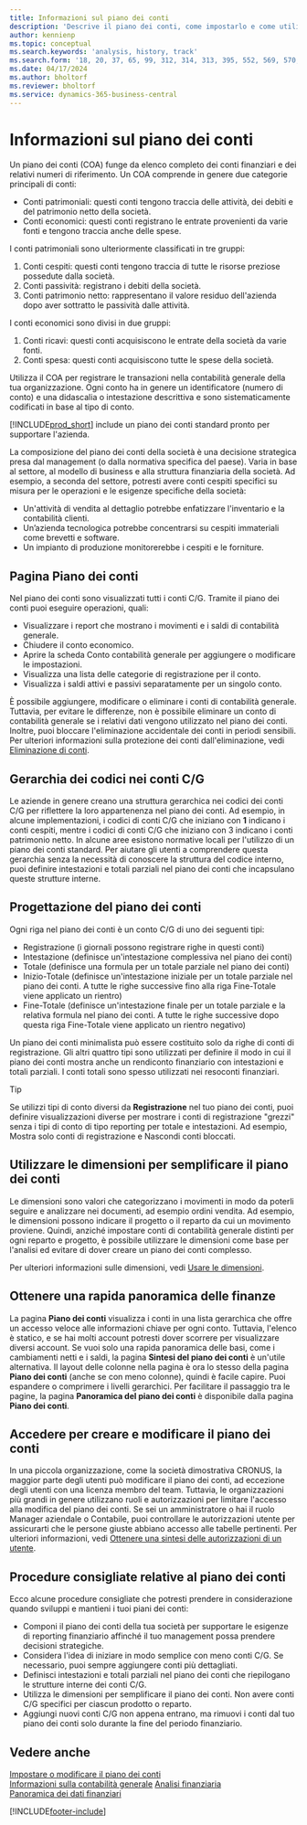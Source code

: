 ```yaml
---
title: Informazioni sul piano dei conti
description: 'Descrive il piano dei conti, come impostarlo e come utilizzarlo.'
author: kennienp
ms.topic: conceptual
ms.search.keywords: 'analysis, history, track'
ms.search.form: '18, 20, 37, 65, 99, 312, 314, 313, 395, 552, 569, 570, 634, 790, 791, 1158'
ms.date: 04/17/2024
ms.author: bholtorf
ms.reviewer: bholtorf
ms.service: dynamics-365-business-central
---
```


# Informazioni sul piano dei conti

Un piano dei conti (COA) funge da elenco completo dei conti finanziari e dei relativi numeri di riferimento. Un COA comprende in genere due categorie principali di conti:

- Conti patrimoniali: questi conti tengono traccia delle attività, dei debiti e del patrimonio netto della società.
- Conti economici: questi conti registrano le entrate provenienti da varie fonti e tengono traccia anche delle spese.

I conti patrimoniali sono ulteriormente classificati in tre gruppi:

1. Conti cespiti: questi conti tengono traccia di tutte le risorse preziose possedute dalla società.
1. Conti passività: registrano i debiti della società.
1. Conti patrimonio netto: rappresentano il valore residuo dell'azienda dopo aver sottratto le passività dalle attività.

I conti economici sono divisi in due gruppi:

1. Conti ricavi: questi conti acquisiscono le entrate della società da varie fonti.
1. Conti spesa: questi conti acquisiscono tutte le spese della società.

Utilizza il COA per registrare le transazioni nella contabilità generale della tua organizzazione. Ogni conto ha in genere un identificatore (numero di conto) e una didascalia o intestazione descrittiva e sono sistematicamente codificati in base al tipo di conto.

[!INCLUDE[prod_short](includes/prod_short.md)] include un piano dei conti standard pronto per supportare l'azienda.

La composizione del piano dei conti della società è una decisione strategica presa dal management (o dalla normativa specifica del paese). Varia in base al settore, al modello di business e alla struttura finanziaria della società. Ad esempio, a seconda del settore, potresti avere conti cespiti specifici su misura per le operazioni e le esigenze specifiche della società:

* Un'attività di vendita al dettaglio potrebbe enfatizzare l'inventario e la contabilità clienti.
* Un’azienda tecnologica potrebbe concentrarsi su cespiti immateriali come brevetti e software.
* Un impianto di produzione monitorerebbe i cespiti e le forniture.

## Pagina Piano dei conti

Nel piano dei conti sono visualizzati tutti i conti C/G. Tramite il piano dei conti puoi eseguire operazioni, quali:  

* Visualizzare i report che mostrano i movimenti e i saldi di contabilità generale.  
* Chiudere il conto economico.  
* Aprire la scheda Conto contabilità generale per aggiungere o modificare le impostazioni.  
* Visualizza una lista delle categorie di registrazione per il conto.
* Visualizza i saldi attivi e passivi separatamente per un singolo conto.

È possibile aggiungere, modificare o eliminare i conti di contabilità generale. Tuttavia, per evitare le differenze, non è possibile eliminare un conto di contabilità generale se i relativi dati vengono utilizzato nel piano dei conti. Inoltre, puoi bloccare l'eliminazione accidentale dei conti in periodi sensibili. Per ulteriori informazioni sulla protezione dei conti dall'eliminazione, vedi [Eliminazione di conti](finance-setup-chart-accounts.md#delete-accounts).  

## Gerarchia dei codici nei conti C/G

Le aziende in genere creano una struttura gerarchica nei codici dei conti C/G per riflettere la loro appartenenza nel piano dei conti. Ad esempio, in alcune implementazioni, i codici di conti C/G che iniziano con **1** indicano i conti cespiti, mentre i codici di conti C/G che iniziano con 3 indicano i conti patrimonio netto. In alcune aree esistono normative locali per l'utilizzo di un piano dei conti standard. Per aiutare gli utenti a comprendere questa gerarchia senza la necessità di conoscere la struttura del codice interno, puoi definire intestazioni e totali parziali nel piano dei conti che incapsulano queste strutture interne.

## Progettazione del piano dei conti

Ogni riga nel piano dei conti è un conto C/G di uno dei seguenti tipi:

* Registrazione (i giornali possono registrare righe in questi conti)
* Intestazione (definisce un'intestazione complessiva nel piano dei conti)
* Totale (definisce una formula per un totale parziale nel piano dei conti)
* Inizio-Totale (definisce un'intestazione iniziale per un totale parziale nel piano dei conti. A tutte le righe successive fino alla riga Fine-Totale viene applicato un rientro)
* Fine-Totale (definisce un'intestazione finale per un totale parziale e la relativa formula nel piano dei conti. A tutte le righe successive dopo questa riga Fine-Totale viene applicato un rientro negativo)

Un piano dei conti minimalista può essere costituito solo da righe di conti di registrazione. Gli altri quattro tipi sono utilizzati per definire il modo in cui il piano dei conti mostra anche un rendiconto finanziario con intestazioni e totali parziali. I conti totali sono spesso utilizzati nei resoconti finanziari.

> [!TIP]
> Se utilizzi tipi di conto diversi da **Registrazione** nel tuo piano dei conti, puoi definire visualizzazioni diverse per mostrare i conti di registrazione "grezzi" senza i tipi di conto di tipo reporting per totale e intestazioni. Ad esempio, Mostra solo conti di registrazione e Nascondi conti bloccati.

## Utilizzare le dimensioni per semplificare il piano dei conti

Le dimensioni sono valori che categorizzano i movimenti in modo da poterli seguire e analizzare nei documenti, ad esempio ordini vendita. Ad esempio, le dimensioni possono indicare il progetto o il reparto da cui un movimento proviene. Quindi, anziché impostare conti di contabilità generale distinti per ogni reparto e progetto, è possibile utilizzare le dimensioni come base per l'analisi ed evitare di dover creare un piano dei conti complesso.

Per ulteriori informazioni sulle dimensioni, vedi [Usare le dimensioni](finance-dimensions.md).

## Ottenere una rapida panoramica delle finanze

La pagina **Piano dei conti** visualizza i conti in una lista gerarchica che offre un accesso veloce alle informazioni chiave per ogni conto. Tuttavia, l'elenco è statico, e se hai molti account potresti dover scorrere per visualizzare diversi account. Se vuoi solo una rapida panoramica delle basi, come i cambiamenti netti e i saldi, la pagina **Sintesi del piano dei conti** è un'utile alternativa. Il layout delle colonne nella pagina è ora lo stesso della pagina **Piano dei conti** (anche se con meno colonne), quindi è facile capire. Puoi espandere o comprimere i livelli gerarchici. Per facilitare il passaggio tra le pagine, la pagina **Panoramica del piano dei conti** è disponibile dalla pagina **Piano dei conti**.

## Accedere per creare e modificare il piano dei conti

In una piccola organizzazione, come la società dimostrativa CRONUS, la maggior parte degli utenti può modificare il piano dei conti, ad eccezione degli utenti con una licenza membro del team. Tuttavia, le organizzazioni più grandi in genere utilizzano ruoli e autorizzazioni per limitare l'accesso alla modifica del piano dei conti. Se sei un amministratore o hai il ruolo Manager aziendale o Contabile, puoi controllare le autorizzazioni utente per assicurarti che le persone giuste abbiano accesso alle tabelle pertinenti. Per ulteriori informazioni, vedi [Ottenere una sintesi delle autorizzazioni di un utente](ui-define-granular-permissions.md#get-an-overview-of-a-users-permissions).  


<!-- ## Standard chart of accounts in different regions
Uncomment when we have more examples added to our localization documentation

Some regions have defined standards for the chart of accounts structure you should use in your company. 

Here are some examples of such standards that have been implemented in localized versions of [!INCLUDE[prod_short](includes/prod_short.md)]:

* [Standard chart of accounts in Denmark](localfunctionality/denmark/how-to-set-up-standard-coa.md)
-->

## Procedure consigliate relative al piano dei conti

Ecco alcune procedure consigliate che potresti prendere in considerazione quando sviluppi e mantieni i tuoi piani dei conti:

* Componi il piano dei conti della tua società per supportare le esigenze di reporting finanziario affinché il tuo management possa prendere decisioni strategiche.
* Considera l'idea di iniziare in modo semplice con meno conti C/G. Se necessario, puoi sempre aggiungere conti più dettagliati.
* Definisci intestazioni e totali parziali nel piano dei conti che riepilogano le strutture interne dei conti C/G.
* Utilizza le dimensioni per semplificare il piano dei conti. Non avere conti C/G specifici per ciascun prodotto o reparto.
* Aggiungi nuovi conti C/G non appena entrano, ma rimuovi i conti dal tuo piano dei conti solo durante la fine del periodo finanziario.

## Vedere anche

[Impostare o modificare il piano dei conti](finance-setup-chart-accounts.md)  
[Informazioni sulla contabilità generale](finance-general-ledger.md)
[Analisi finanziaria](bi.md)  
[Panoramica dei dati finanziari](finance.md)  

[!INCLUDE[footer-include](includes/footer-banner.md)]
